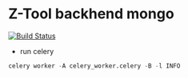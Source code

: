 # Z-Tool backhend mongo

[![Build Status](https://api.travis-ci.org/Z-Tool/ztool-backhend-mongo.svg?branch=master)](https://api.travis-ci.org/Z-Tool/ztool-backhend-mongo)

* run celery

``` python
celery worker -A celery_worker.celery -B -l INFO
```
